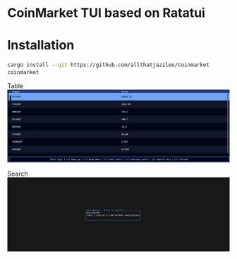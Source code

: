 # CoinMarket TUI based on Ratatui

# Installation

```bash
cargo install --git https://github.com/allthatjazzleo/coinmarket
coinmarket
```

Table ![alt text](img/table.png)

Search ![alt text](img/search.png)